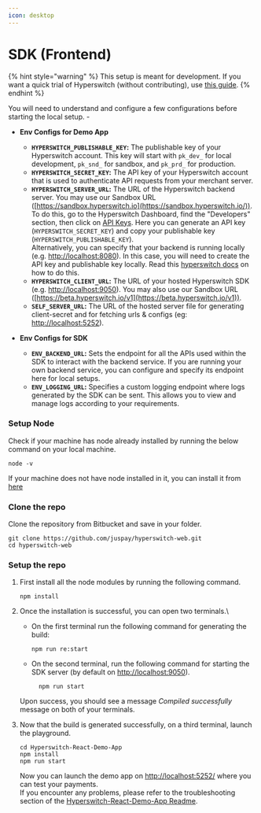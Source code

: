 ```yaml
---
icon: desktop
---
```


# SDK (Frontend)

{% hint style="warning" %}
This setup is meant for development. If you want a quick trial of Hyperswitch (without contributing), use [this guide](https://docs.hyperswitch.io/hyperswitch-open-source/overview/unified-local-setup-using-docker).
{% endhint %}

You will need to understand and configure a few configurations before starting the local setup. -

*   **Env Configs for Demo App**



    * **`HYPERSWITCH_PUBLISHABLE_KEY`:** The publishable key of your Hyperswitch account. This key will start with `pk_dev_` for local development, `pk_snd_` for sandbox, and `pk_prd_` for production.
    * **`HYPERSWITCH_SECRET_KEY`:** The API key of your Hyperswitch account that is used to authenticate API requests from your merchant server.
    * **`HYPERSWITCH_SERVER_URL`:** The URL of the Hyperswitch backend server. You may use our Sandbox URL ([https://sandbox.hyperswitch.io](https://sandbox.hyperswitch.io/)). To do this, go to the Hyperswitch Dashboard, find the "Developers" section, then click on [API Keys](https://app.hyperswitch.io/dashboard/developer-api-keys). Here you can generate an API key (`HYPERSWITCH_SECRET_KEY`) and copy your publishable key (`HYPERSWITCH_PUBLISHABLE_KEY`).\
      Alternatively, you can specify that your backend is running locally (e.g. [http://localhost:8080](http://localhost:8080/)). In this case, you will need to create the API key and publishable key locally. Read this [hyperswitch docs](set-up-hyperswitch-backend.md) on how to do this.
    * **`HYPERSWITCH_CLIENT_URL`:** The URL of your hosted Hyperswitch SDK (e.g. [http://localhost:9050](http://localhost:9050/)). You may also use our Sandbox URL ([https://beta.hyperswitch.io/v1](https://beta.hyperswitch.io/v1)).
    * **`SELF_SERVER_URL`:** The URL of the hosted server file for generating client-secret and for fetching urls & configs (eg: [http://localhost:5252](http://localhost:5252/)).
*   **Env Configs for SDK**



    * **`ENV_BACKEND_URL`:** Sets the endpoint for all the APIs used within the SDK to interact with the backend service. If you are running your own backend service, you can configure and specify its endpoint here for local setups.
    * **`ENV_LOGGING_URL`:** Specifies a custom logging endpoint where logs generated by the SDK can be sent. This allows you to view and manage logs according to your requirements.

### Setup Node

Check if your machine has node already installed by running the below command on your local machine.

```
node -v
```

If your machine does not have node installed in it, you can install it from [here](https://nodejs.org/en/download)

### Clone the repo

Clone the repository from Bitbucket and save in your folder.

```
git clone https://github.com/juspay/hyperswitch-web.git
cd hyperswitch-web
```

### Setup the repo

1.  First install all the node modules by running the following command.

    ```
    npm install
    ```
2.  Once the installation is successful, you can open two terminals.\


    *   On the first terminal run the following command for generating the build:

        ```
        npm run re:start
        ```
    *   On the second terminal, run the following command for starting the SDK server (by default on [http://localhost:9050](http://localhost:9050/)).

        ```
          npm run start
        ```

    Upon success, you should see a message _Compiled successfully_ message on both of your terminals.
3.  Now that the build is generated successfully, on a third terminal, launch the playground.

    ```
    cd Hyperswitch-React-Demo-App
    npm install
    npm run start
    ```

    Now you can launch the demo app on [http://localhost:5252/](http://localhost:5252/) where you can test your payments.\
    If you encounter any problems, please refer to the troubleshooting section of the [Hyperswitch-React-Demo-App Readme](https://github.com/juspay/hyperswitch-web/blob/main/Hyperswitch-React-Demo-App/README.md#troubleshooting).
